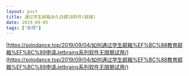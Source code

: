 ```yaml
---
layout: post
title: 通过学生邮箱永久白嫖JB软件(链接)
date: 2019-09-05
tags: ["杂项"]
---
```


<!-- wp:paragraph -->

[https://solodance.top/2019/09/04/如何通过学生邮箱%EF%BC%88教育邮箱%EF%BC%89申请Jetbrains系列软件无限期试用/](https://solodance.top/2019/09/04/如何通过学生邮箱%EF%BC%88教育邮箱%EF%BC%89申请Jetbrains系列软件无限期试用/)

<!-- /wp:paragraph -->